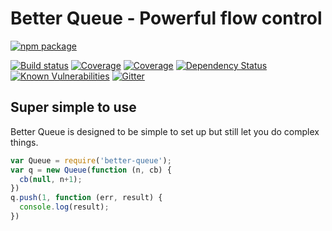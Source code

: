 # Better Queue - Powerful flow control

[![npm package](https://nodei.co/npm/better-queue.png?downloads=true&downloadRank=true&stars=true)](https://nodei.co/npm/better-queue/)

[![Build status](https://img.shields.io/travis/leanderlee/better-queue.svg?style=flat-square)](https://travis-ci.org/leanderlee/better-queue)
[![Coverage](https://img.shields.io/codecov/c/github/leanderlee/better-queue.svg?style=flat-square)](https://codecov.io/github/leanderlee/better-queue?branch=master)
[![Coverage](https://img.shields.io/coveralls/leanderlee/better-queue.svg?style=flat-square)](https://coveralls.io/r/leanderlee/better-queue)
[![Dependency Status](https://img.shields.io/leanderlee/better-queue.svg?style=flat-square)](https://david-dm.org/leanderlee/better-queue)
[![Known Vulnerabilities](https://snyk.io/test/npm/better-queue/badge.svg?style=flat-square)](https://snyk.io/test/npm/better-queue)
[![Gitter](https://img.shields.io/badge/gitter-join_chat-blue.svg?style=flat-square)](https://gitter.im/leanderlee/better-queue?utm_source=badge)


## Super simple to use

Better Queue is designed to be simple to set up but still let you do complex things.

```js
var Queue = require('better-queue');
var q = new Queue(function (n, cb) {
  cb(null, n+1);
})
q.push(1, function (err, result) {
  console.log(result);
})
```

